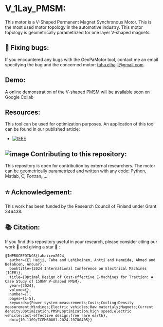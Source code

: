 # V_1Lay_PMSM:
This motor is a V-Shaped Permanent Magnet Synchronous Motor. This is the most used motor topology in the automotive industry. This motor topology is geometrically parametrized for one layer V-shaped magnets.

## :bug: Fixing bugs:
If you encountered any bugs with the GeoPaMotor tool, contact me an email specifying the bug and the concerned motor: taha.elhajji@gmail.com.

## Demo:
A online demonstration of the V-shaped PMSM will be available soon on Google Collab

## Resources:
This tool can be used for optimization purposes. An application of this tool can be found in our published article:
* [![IEEE](https://img.shields.io/badge/_-ICEM_Conference-blue?logo=ieee)](https://ieeexplore.ieee.org/document/10700405)

## ![image](https://github.com/user-attachments/assets/73a22d2d-ceb3-4fe8-8269-c8f7a2ea8728) Contributing to this repository:
This repository is open for contribution by external researchers. The motor can be geometrically parametrized and written with any code: Python, Matlab, C, Fortran, ...


## :star: Acknowledgement:
This work has been funded by the Research Council of Finland under Grant 346438.

## :books: Citation:
If you find this repository useful in your research, please consider citing our work :pencil: and giving a star :star2: :
```
@INPROCEEDINGS{tahaicem2024,
  author={El Hajji, Taha and Lehikoinen, Antti and Hemeida, Ahmed and Belahcen, Anouar},
  booktitle={2024 International Conference on Electrical Machines (ICEM)}, 
  title={Optimal Design of Cost-effective E-Machines for Traction: A Case Study of 150kW V-shaped PMSM}, 
  year={2024},
  volume={},
  number={},
  pages={1-5},
  keywords={Power system measurements;Costs;Cooling;Density measurement;Windings;Electric vehicles;Raw materials;Magnets;Current density;Optimization;PMSM;optimization;high speed;electric vehicle;cost-effective design;free rare earth},
  doi={10.1109/ICEM60801.2024.10700405}}
